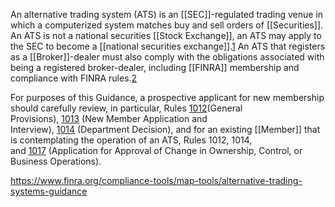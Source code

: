 An alternative trading system (ATS) is an [[SEC]]-regulated trading venue in which a computerized system matches buy and sell orders of [[Securities]]. An ATS is not a national securities [[Stock Exchange]], an ATS may apply to the SEC to become a [[national securities exchange]].[1](https://www.finra.org/compliance-tools/map-tools/alternative-trading-systems-guidance#_ftn1) An ATS that registers as a [[Broker]]-dealer must also comply with the obligations associated with being a registered broker-dealer, including [[FINRA]] membership and compliance with FINRA rules.[2](https://www.finra.org/compliance-tools/map-tools/alternative-trading-systems-guidance#_ftn2)

For purposes of this Guidance, a prospective applicant for new membership should carefully review, in particular, Rules [1012](https://www.finra.org/rules-guidance/rulebooks/finra-rules/1012)(General Provisions), [1013](https://www.finra.org/rules-guidance/rulebooks/finra-rules/1013) (New Member Application and Interview), [1014](https://www.finra.org/rules-guidance/rulebooks/finra-rules/1014) (Department Decision), and for an existing [[Member]] that is contemplating the operation of an ATS, Rules 1012, 1014, and [1017](https://www.finra.org/rules-guidance/rulebooks/finra-rules/1017) (Application for Approval of Change in Ownership, Control, or Business Operations).

https://www.finra.org/compliance-tools/map-tools/alternative-trading-systems-guidance